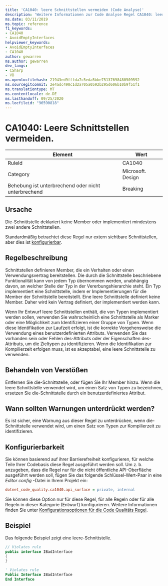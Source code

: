 ```yaml
---
title: 'CA1040: leere Schnittstellen vermeiden (Code Analyse)'
description: 'Weitere Informationen zur Code Analyse Regel CA1040: leere Schnittstellen vermeiden'
ms.date: 03/11/2019
ms.topic: reference
f1_keywords:
- CA1040
- AvoidEmptyInterfaces
helpviewer_keywords:
- AvoidEmptyInterfaces
- CA1040
author: gewarren
ms.author: gewarren
dev_langs:
- CSharp
- VB
ms.openlocfilehash: 21943ed9fffda7c5eda5bbe75137698480509592
ms.sourcegitcommit: 2e4adc490c1d2a705a0592b295d606b10b9f51f1
ms.translationtype: MT
ms.contentlocale: de-DE
ms.lasthandoff: 09/25/2020
ms.locfileid: "96590818"
---
```

# <a name="ca1040-avoid-empty-interfaces"></a>CA1040: Leere Schnittstellen vermeiden.

| Element                                     | Wert            |
|------------------------------------------|------------------|
| RuleId                                   | CA1040           |
| Category                                 | Microsoft. Design |
| Behebung ist unterbrechend oder nicht unterbrechend | Breaking         |

## <a name="cause"></a>Ursache

Die-Schnittstelle deklariert keine Member oder implementiert mindestens zwei andere Schnittstellen.

Standardmäßig betrachtet diese Regel nur extern sichtbare Schnittstellen, aber dies ist [konfigurierbar](#configurability).

## <a name="rule-description"></a>Regelbeschreibung

Schnittstellen definieren Member, die ein Verhalten oder einen Verwendungsvertrag bereitstellen. Die durch die Schnittstelle beschriebene Funktionalität kann von jedem Typ übernommen werden, unabhängig davon, an welcher Stelle der Typ in der Vererbungshierarchie steht. Ein Typ implementiert eine Schnittstelle, indem er Implementierungen für die Member der Schnittstelle bereitstellt. Eine leere Schnittstelle definiert keine Member. Daher wird kein Vertrag definiert, der implementiert werden kann.

Wenn Ihr Entwurf leere Schnittstellen enthält, die von Typen implementiert werden sollen, verwenden Sie wahrscheinlich eine Schnittstelle als Marker oder eine Möglichkeit zum Identifizieren einer Gruppe von Typen. Wenn diese Identifikation zur Laufzeit erfolgt, ist die korrekte Vorgehensweise die Verwendung eines benutzerdefinierten Attributs. Verwenden Sie das vorhanden sein oder Fehlen des-Attributs oder der Eigenschaften des-Attributs, um die Zieltypen zu identifizieren. Wenn die Identifikation zur Kompilierzeit erfolgen muss, ist es akzeptabel, eine leere Schnittstelle zu verwenden.

## <a name="how-to-fix-violations"></a>Behandeln von Verstößen

Entfernen Sie die-Schnittstelle, oder fügen Sie Ihr Member hinzu. Wenn die leere Schnittstelle verwendet wird, um einen Satz von Typen zu bezeichnen, ersetzen Sie die-Schnittstelle durch ein benutzerdefiniertes Attribut.

## <a name="when-to-suppress-warnings"></a>Wann sollten Warnungen unterdrückt werden?

Es ist sicher, eine Warnung aus dieser Regel zu unterdrücken, wenn die-Schnittstelle verwendet wird, um einen Satz von Typen zur Kompilierzeit zu identifizieren.

## <a name="configurability"></a>Konfigurierbarkeit

Sie können basierend auf ihrer Barrierefreiheit konfigurieren, für welche Teile Ihrer Codebasis diese Regel ausgeführt werden soll. Um z. b. anzugeben, dass die Regel nur für die nicht öffentliche API-Oberfläche ausgeführt werden soll, fügen Sie das folgende Schlüssel-Wert-Paar in eine *Editor config* -Datei in Ihrem Projekt ein:

```ini
dotnet_code_quality.ca1040.api_surface = private, internal
```

Sie können diese Option nur für diese Regel, für alle Regeln oder für alle Regeln in dieser Kategorie (Entwurf) konfigurieren. Weitere Informationen finden Sie unter [Konfigurationsoptionen für die Code Qualitäts Regel](../code-quality-rule-options.md).

## <a name="example"></a>Beispiel

Das folgende Beispiel zeigt eine leere-Schnittstelle.

```csharp
// Violates rule
public interface IBadInterface
{
}
```

```vb
' Violates rule
Public Interface IBadInterface
End Interface
```
